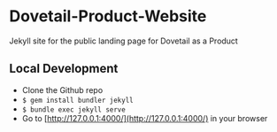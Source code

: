 # Dovetail-Product-Website
Jekyll site for the public landing page for Dovetail as a Product

## Local Development

* Clone the Github repo
* `$ gem install bundler jekyll`
* `$ bundle exec jekyll serve`
* Go to [http://127.0.0.1:4000/](http://127.0.0.1:4000/) in your browser
